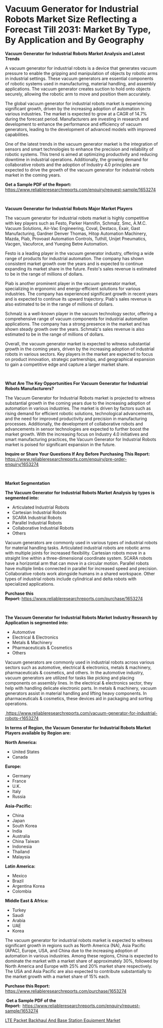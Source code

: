 <p><h1>Vacuum Generator for Industrial Robots Market Size Reflecting a Forecast Till 2031: Market By Type, By Application and By Geography</h1></p><p><strong>Vacuum Generator for Industrial Robots Market Analysis and Latest Trends</strong></p>
<p><p>A vacuum generator for industrial robots is a device that generates vacuum pressure to enable the gripping and manipulation of objects by robotic arms in industrial settings. These vacuum generators are essential components of robotic systems used in manufacturing, material handling, and assembly applications. The vacuum generator creates suction to hold onto objects securely, allowing the robotic arm to move and position them accurately.</p><p>The global vacuum generator for industrial robots market is experiencing significant growth, driven by the increasing adoption of automation in various industries. The market is expected to grow at a CAGR of 14.7% during the forecast period. Manufacturers are investing in research and development to enhance the performance and efficiency of vacuum generators, leading to the development of advanced models with improved capabilities.</p><p>One of the latest trends in the vacuum generator market is the integration of sensors and smart technologies to enhance the precision and reliability of robotic systems. This trend is aimed at optimizing productivity and reducing downtime in industrial operations. Additionally, the growing demand for collaborative robots and the adoption of Industry 4.0 principles are expected to drive the growth of the vacuum generator for industrial robots market in the coming years.</p></p>
<p><strong>Get a Sample PDF of the Report:&nbsp;</strong> <a href="https://www.reliableresearchreports.com/enquiry/request-sample/1653274">https://www.reliableresearchreports.com/enquiry/request-sample/1653274</a></p>
<p>&nbsp;</p>
<p><strong>Vacuum Generator for Industrial Robots Major Market Players</strong></p>
<p><p>The vacuum generator for industrial robots market is highly competitive with key players such as Festo, Parker Hannifin, Schmalz, Smc, A.M.C. Vacuum Solutions, Air-Vac Engineering, Coval, Destaco, Exair, Gast Manufacturing, Gardner Denver Thomas, Hitop Automation Machinery, Mazda, Piab, Provoast Automation Controls, Tuthill, Unijet Pneumatics, Vacgen, Vacuforce, and Yueqing Betre Automation.</p><p>Festo is a leading player in the vacuum generator industry, offering a wide range of products for industrial automation. The company has shown consistent market growth over the years and is expected to continue expanding its market share in the future. Festo's sales revenue is estimated to be in the range of millions of dollars.</p><p>Piab is another prominent player in the vacuum generator market, specializing in ergonomic and energy-efficient solutions for various industries. The company has experienced significant growth in recent years and is expected to continue its upward trajectory. Piab's sales revenue is also estimated to be in the range of millions of dollars.</p><p>Schmalz is a well-known player in the vacuum technology sector, offering a comprehensive range of vacuum components for industrial automation applications. The company has a strong presence in the market and has shown steady growth over the years. Schmalz's sales revenue is also estimated to be in the range of millions of dollars.</p><p>Overall, the vacuum generator market is expected to witness substantial growth in the coming years, driven by the increasing adoption of industrial robots in various sectors. Key players in the market are expected to focus on product innovation, strategic partnerships, and geographical expansion to gain a competitive edge and capture a larger market share.</p></p>
<p>&nbsp;</p>
<p><strong>What Are The Key Opportunities For Vacuum Generator for Industrial Robots Manufacturers?</strong></p>
<p><p>The Vacuum Generator for Industrial Robots market is projected to witness substantial growth in the coming years due to the increasing adoption of automation in various industries. The market is driven by factors such as rising demand for efficient robotic solutions, technological advancements, and the need for improved productivity and precision in manufacturing processes. Additionally, the development of collaborative robots and advancements in sensor technologies are expected to further boost the market growth. With the increasing focus on Industry 4.0 initiatives and smart manufacturing practices, the Vacuum Generator for Industrial Robots market is poised for significant expansion in the future.</p></p>
<p><strong>Inquire or Share Your Questions If Any Before Purchasing This Report:</strong> <a href="https://www.reliableresearchreports.com/enquiry/pre-order-enquiry/1653274">https://www.reliableresearchreports.com/enquiry/pre-order-enquiry/1653274</a></p>
<p>&nbsp;</p>
<p><strong>Market Segmentation</strong></p>
<p><strong>The Vacuum Generator for Industrial Robots Market Analysis by types is segmented into:</strong></p>
<p><ul><li>Articulated Industrial Robots</li><li>Cartesian Industrial Robots</li><li>SCARA Industrial Robots</li><li>Parallel Industrial Robots</li><li>Collaborative Industrial Robots</li><li>Others</li></ul></p>
<p><p>Vacuum generators are commonly used in various types of industrial robots for material handling tasks. Articulated industrial robots are robotic arms with multiple joints for increased flexibility. Cartesian robots move in a straight line within a three-dimensional coordinate system. SCARA robots have a horizontal arm that can move in a circular motion. Parallel robots have multiple limbs connected in parallel for increased speed and precision. Collaborative robots work alongside humans in a shared workspace. Other types of industrial robots include cylindrical and delta robots with specialized applications.</p></p>
<p><strong>Purchase this Report:&nbsp;</strong><a href="https://www.reliableresearchreports.com/purchase/1653274">https://www.reliableresearchreports.com/purchase/1653274</a></p>
<p>&nbsp;</p>
<p><strong>The Vacuum Generator for Industrial Robots Market Industry Research by Application is segmented into:</strong></p>
<p><ul><li>Automotive</li><li>Electrical & Electronics</li><li>Metals & Machinery</li><li>Pharmaceuticals & Cosmetics</li><li>Others</li></ul></p>
<p><p>Vacuum generators are commonly used in industrial robots across various sectors such as automotive, electrical & electronics, metals & machinery, pharmaceuticals & cosmetics, and others. In the automotive industry, vacuum generators are utilized for tasks like picking and placing components on assembly lines. In the electrical & electronics sector, they help with handling delicate electronic parts. In metals & machinery, vacuum generators assist in material handling and lifting heavy components. In pharmaceuticals & cosmetics, these devices aid in packaging and sorting operations.</p></p>
<p><a href="https://www.reliableresearchreports.com/vacuum-generator-for-industrial-robots-r1653274">&nbsp;https://www.reliableresearchreports.com/vacuum-generator-for-industrial-robots-r1653274</a></p>
<p><strong>In terms of Region, the Vacuum Generator for Industrial Robots Market Players available by Region are:</strong></p>
<p>
    <p> <strong> North America: </strong>
        <ul>
            <li>United States</li>
            <li>Canada</li>
        </ul>
        </p> 
    <p> <strong> Europe: </strong>
        <ul>
            <li>Germany</li>
            <li>France</li>
            <li>U.K.</li>
            <li>Italy</li>
            <li>Russia</li>
        </ul>
        </p> 
    <p> <strong> Asia-Pacific: </strong>
        <ul>
            <li>China</li>
            <li>Japan</li>
            <li>South Korea</li>
            <li>India</li>
            <li>Australia</li>
            <li>China Taiwan</li>
            <li>Indonesia</li>
            <li>Thailand</li>
            <li>Malaysia</li>
        </ul>
        </p> 
    <p> <strong> Latin America: </strong>
        <ul>
            <li>Mexico</li>
            <li>Brazil</li>
            <li>Argentina Korea</li>
            <li>Colombia</li>
        </ul>
        </p> 
    <p> <strong> Middle East & Africa: </strong>
        <ul>
            <li>Turkey</li>
            <li>Saudi</li>
            <li>Arabia</li>
            <li>UAE</li>
            <li>Korea</li>
        </ul>
    </p>
    </p>
<p><p>The vacuum generator for industrial robots market is expected to witness significant growth in regions such as North America (NA), Asia Pacific (APAC), Europe, USA, and China due to the increasing adoption of automation in various industries. Among these regions, China is expected to dominate the market with a market share of approximately 30%, followed by North America and Europe with 25% and 20% market share respectively. The USA and Asia Pacific are also expected to contribute substantially to the market growth with a market share of 15% each.</p></p>
<p><strong>Purchase this Report: </strong><a href="https://www.reliableresearchreports.com/purchase/1653274">https://www.reliableresearchreports.com/purchase/1653274</a></p>
<p>&nbsp;<strong>Get a Sample PDF of the Report:&nbsp;&nbsp;</strong><a href="https://www.reliableresearchreports.com/enquiry/request-sample/1653274">https://www.reliableresearchreports.com/enquiry/request-sample/1653274</a></p>
<p><strong></strong></p>
<p><p><a href="https://github.com/rakibtthstu9900/Market-Research-Report-List-2/blob/main/lte-packet-backhaul-and-base-station-equipment-market.md">LTE Packet Backhaul And Base Station Equipment Market</a></p></p>